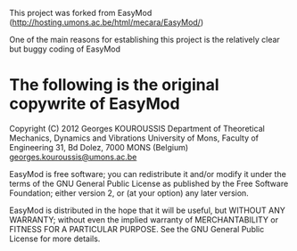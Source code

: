 This project was forked from EasyMod (http://hosting.umons.ac.be/html/mecara/EasyMod/)

One of the main reasons for establishing this project is the relatively clear but buggy coding of EasyMod

The following is the original copywrite of EasyMod
=======================================================================
Copyright (C) 2012 Georges KOUROUSSIS
    Department of Theoretical Mechanics, Dynamics and Vibrations
    University of Mons, Faculty of Engineering
    31, Bd Dolez, 7000 MONS (Belgium)
    georges.kouroussis@umons.ac.be

EasyMod is free software; you can redistribute it and/or modify it
under the terms of the GNU General Public License as published by the
Free Software Foundation; either version 2, or (at your option) any
later version.

EasyMod is distributed in the hope that it will be useful, but WITHOUT
ANY WARRANTY; without even the implied warranty of MERCHANTABILITY or
FITNESS FOR A PARTICULAR PURPOSE.  See the GNU General Public License
for more details.
